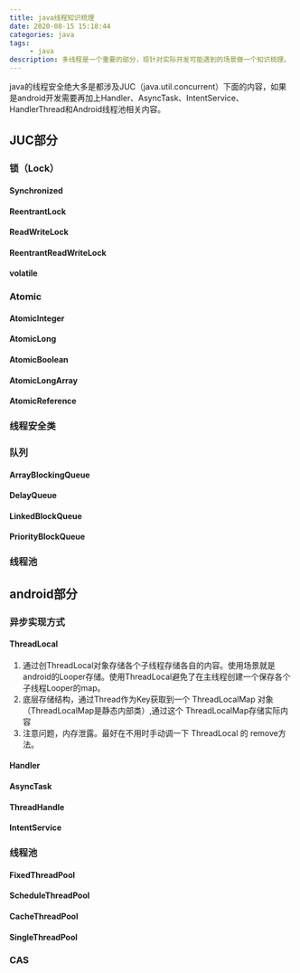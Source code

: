 ```yaml
---
title: java线程知识梳理
date: 2020-08-15 15:18:44
categories: java
tags:
     - java
description: 多线程是一个重要的部分，现针对实际开发可能遇到的场景做一个知识梳理。
---
```

java的线程安全绝大多是都涉及JUC（java.util.concurrent）下面的内容，如果是android开发需要再加上Handler、AsyncTask、IntentService、HandlerThread和Android线程池相关内容。

## JUC部分

### 锁（Lock）

#### Synchronized

#### ReentrantLock

#### ReadWriteLock

#### ReentrantReadWriteLock

#### volatile

### Atomic

#### AtomicInteger

#### AtomicLong

#### AtomicBoolean

#### AtomicLongArray

#### AtomicReference

### 线程安全类

### 队列

#### ArrayBlockingQueue

#### DelayQueue

#### LinkedBlockQueue

#### PriorityBlockQueue

### 线程池

## android部分

### 异步实现方式

#### ThreadLocal
1. 通过创ThreadLocal对象存储各个子线程存储各自的内容。使用场景就是android的Looper存储。使用ThreadLocal避免了在主线程创建一个保存各个子线程Looper的map。
2. 底层存储结构，通过Thread作为Key获取到一个 ThreadLocalMap 对象（ThreadLocalMap是静态内部类）,通过这个 ThreadLocalMap存储实际内容
3. 注意问题，内存泄露。最好在不用时手动调一下 ThreadLocal 的 remove方法。

#### Handler

#### AsyncTask

#### ThreadHandle

#### IntentService

### 线程池

#### FixedThreadPool

#### ScheduleThreadPool

#### CacheThreadPool

#### SingleThreadPool

### CAS


